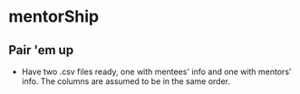 # mentorShip
## Pair 'em up

- Have two .csv files ready, one with mentees' info and one with mentors' info. The columns are assumed to be in the same order.

